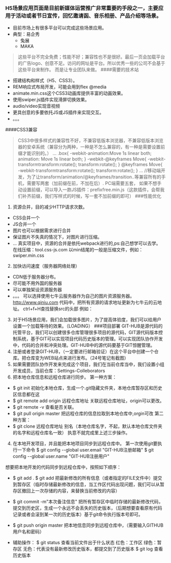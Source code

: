 ### H5场景应用页面是目前新媒体运营推广非常重要的手段之一，主要应用于活动或者节日宣传，回忆邀请函、音乐相册、产品介绍等场景。
 - 目前市场上有很多平台可以完成这些场景应用。
 - 典型：易企秀
      - 兔展
      - MAKA
>这些平台不完全免费；性能不好；兼容性也不是很好。最后一页会加载平台的广告logo、创意不足。访问的网址是平台。所以优秀一些的公司不会基于这些平台来制作。
而是让专业团队来做。
####需要的技术站
 - 搭建结构和样式（H5、CSS3）。
 - REM响应式布局开发，可能会用到flex @media
 - animate.min.css这个CSS3动画库提供丰富的动画效果。
 - 使用swiper.js插件实现滑屏切换效果。
 - audio/video实现音视频
 - 更具创意的多要依托JS或JS插件来实现交互。
 - 。。。

 ####CSS3兼容
 > CSS3中很多样式的兼容性不好，不兼容低版本浏览器，不兼容低版本浏览器的安卓系统（兼容分为两种，一种是不怎么兼容的，有一种是需要设置前缀才能识别的。）
 ...
   .box{ 
         -webkit-animation:Move 1s linear both;
         animation: Move 1s linear both;
         }
   -webkit-@keyframes Move{
      -webkit-transformtransform:rotate();
        transform:rotate();
   }
   @keyframes Move{
       -webkit-transformtransform:rotate();
       transform:rotate();
   }
 ...
 //移动端开发，为了让transform/animation/@keyframes/transition..等兼容所有的手机，需要写两套（加前缀在前，不加在后）.
 PC端需要五套，
 如果不想手动设置前缀，可以导入一款JS插件：prefixfree.min.js（这款插件，会帮我们补齐前缀，我们写样式的时候，写一套不加前缀的即可）
 ###性能优化
 1. 资源合并，目的减少HTTP请求次数。
 - CSS合并一个
 - JS合并一个
 - 图片也可以根据需求进行合并
 - 保证图片不失真的情况下，对图片进行压缩。
 - ...
 真实项目中，资源的合并是依托webpack进行的,ps:自己想学可以去学。
 在线压缩：tool.css-js.com
 以min结尾的一般是压缩文件，例如：swiper.min.css
2. 加快访问速度（服务器网络处理）
- CDN低于服务器分布。
- 尽可能不用外国的服务器
- 可以单独架设资源服务器
- 。。。
可以选择使用七牛云服务器作为自己的图片资源服务器。http://www.qiniu.com
代码中，把所有资源的请求地址更新为七牛云的云地址。
ctrl+f+H查找替换src的头部
例如：
3. 对于H5场景应用，我们会加载很多图片，为了提高体验度，我们可以给用户设置一个加载等待的效果。（LOADING）
###项目部署
 GIT-HUB是源代码的托管平台，我们可以创建很多仓库管理很多项目的源代码，GIT源代码版本控制系统，基于GIT可以实现项目代码历史版本的管理。可以实现团队协作开发中，代码的合并和冲突处理。GIT-HUB中的源代码要基于GIT惊醒管理。
 1. 注册或者登录GIT-HUB，（一定要进行邮箱验证）在这个平台中创建一个仓库。把仓库变为WEB站点来进行发布。（24号笔记有截图）
 2. 如果需要团队协作开发来完成这个项目，我们在当前仓库当中，我们设置小组开发成员，当前仓库：Settings-Colleborators
 3. 把本地仓库信息和远程仓库进行同步。
 第一种方案：
 - $ git init
 初始化本地仓库，生成一个.git隐藏文件夹，本地仓库暂存区和历史区信息都在这
 - $ git remote add origin 远程仓库地址
 关联远程仓库地址，origin可以更改。
 - $ git remote -v
 查看是否关联。
 - $ git pull origin master
 把远程仓库的信息拉取到本地仓库中,orgin可改
 第二种方案：
 - $ git clone 远程仓库地址
 别名（本地仓库名字，不起，默认本地仓库文件夹的名字和远程仓库名一致） 执意不就完成里上述三步操作。
 4. 在本地开发项目，并且能把本地项目同步到远程仓库中。
 第一次使用git要执行一下命令
 $ git config --global user.email "GIT-HUB注册邮箱"
 $ git config --global user.name "GIT-HUB注册用户"

 想要把本地开发的代码同步到远程仓库中，按照如下顺序：
 - $ git add .
   $ git add <file>
   把最新修改的所有信息（或者指定的FILE文件中）提交到暂存区（临时存储最新修改的信息，当工作区代码出现问题，我们可以从暂存区撤回上一次存储的内容，来替换当前修改的内容）

 - $ git commit -m"本次备注信息"
   把所有暂存区中临时存储的最新修改代码，提交到历史区，生成一个永远不会丢失的历史版本，（后期想要查看原有代码记录或者会滚到某一次的历史版本）基于git命令执行版本号即可。
 
 - $ git push origin master
   把本地信息同步到远程仓库中，（需要输入GITHUB用户名和密码）

 - 辅助操作：
   $ git status 查看当前文件出于什么状态
     红色：工作区
     绿色：暂存区
     无色：代表没有最新修改历史版本，都提交到了历史版本
   $ git log 查看历史版本

  